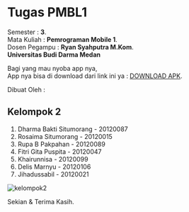 # Tugas PMBL1

Semester      : **3**.  
Mata Kuliah   : **Pemrograman Mobile 1**.  
Dosen Pegampu : **Ryan Syahputra M.Kom**.  
**Universitas Budi Darma Medan**

Bagi yang mau nyoba app nya,  
App nya bisa di download dari link ini ya : [DOWNLOAD APK](https://github.com/luhur65/tugasPMBL1/releases/download/v1.0.0/TugasPMBL1.apk).  

Dibuat Oleh :
## Kelompok 2
1. Dharma Bakti Situmorang - 20120087
2. Rosaima Situmorang - 20120015
3. Rupa B Pakpahan - 20120089
4. Fitri Gita Puspita - 20120047
5. Khairunnisa - 20120099
6. Delis Marnyu - 20120106
7. Jihadussabil - 20120021

![kelompok2](https://user-images.githubusercontent.com/57518427/146184718-81adbcbc-20af-4b9e-b3a6-c98e88692596.jpg)  

Sekian & Terima Kasih.

